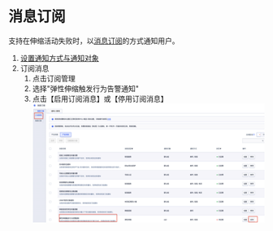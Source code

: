 # 消息订阅

支持在伸缩活动失败时，以[消息订阅](https://console.ucloud.cn/usns/umsg?tab=topic)的方式通知用户。

1. [设置通知方式与通知对象](https://docs.ucloud.cn/usns/use/setting)
2. 订阅消息
    1. 点击订阅管理
    2. 选择"弹性伸缩触发行为告警通知"
    3. 点击【启用订阅消息】或【停用订阅消息】
![](/images/message_1.png)
